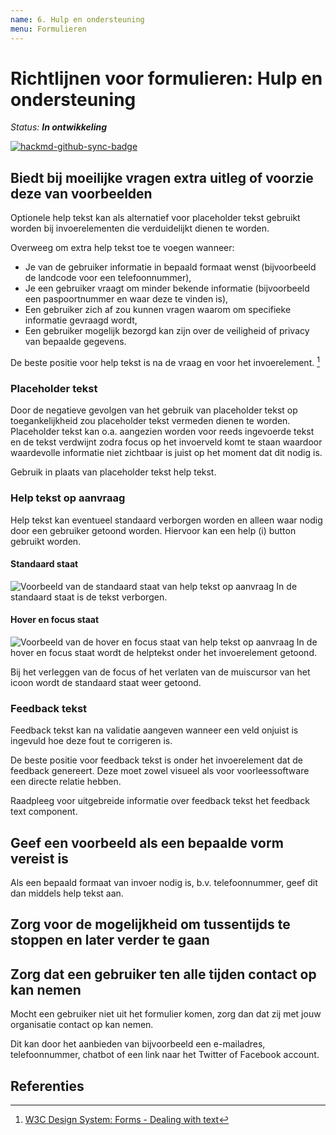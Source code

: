 ```yaml
---
name: 6. Hulp en ondersteuning
menu: Formulieren
---
```


# Richtlijnen voor formulieren: Hulp en ondersteuning

_Status: **In ontwikkeling**_

[![hackmd-github-sync-badge](https://hackmd.io/O2RDX5szRBu-Tsml6ON4MA/badge)](https://hackmd.io/O2RDX5szRBu-Tsml6ON4MA)

## Biedt bij moeilijke vragen extra uitleg of voorzie deze van voorbeelden

Optionele help tekst kan als alternatief voor placeholder tekst gebruikt worden bij invoerelementen die verduidelijkt dienen te worden.

Overweeg om extra help tekst toe te voegen wanneer:

- Je van de gebruiker informatie in bepaald formaat wenst (bijvoorbeeld de landcode voor een telefoonnummer),
- Je een gebruiker vraagt om minder bekende informatie (bijvoorbeeld een paspoortnummer en waar deze te vinden is),
- Een gebruiker zich af zou kunnen vragen waarom om specifieke informatie gevraagd wordt,
- Een gebruiker mogelijk bezorgd kan zijn over de veiligheid of privacy van bepaalde gegevens.

De beste positie voor help tekst is na de vraag en voor het invoerelement. [^helper-text-position]

### Placeholder tekst

Door de negatieve gevolgen van het gebruik van placeholder tekst op toegankelijkheid zou placeholder tekst vermeden dienen te worden. Placeholder tekst kan o.a. aangezien worden voor reeds ingevoerde tekst en de tekst verdwijnt zodra focus op het invoerveld komt te staan waardoor waardevolle informatie niet zichtbaar is juist op het moment dat dit nodig is.

Gebruik in plaats van placeholder tekst help tekst.

### Help tekst op aanvraag

Help tekst kan eventueel standaard verborgen worden en alleen waar nodig door een gebruiker getoond worden. Hiervoor kan een help (i) button gebruikt worden.

#### Standaard staat

![Voorbeeld van de standaard staat van help tekst op aanvraag](https://i.imgur.com/APvKjcc.png)
In de standaard staat is de tekst verborgen.

#### Hover en focus staat

![Voorbeeld van de hover en focus staat van help tekst op aanvraag](https://i.imgur.com/y2Ah2qK.png)
In de hover en focus staat wordt de helptekst onder het invoerelement getoond.

Bij het verleggen van de focus of het verlaten van de muiscursor van het icoon wordt de standaard staat weer getoond.

### Feedback tekst

Feedback tekst kan na validatie aangeven wanneer een veld onjuist is ingevuld hoe deze fout te corrigeren is.

De beste positie voor feedback tekst is onder het invoerelement dat de feedback genereert. Deze moet zowel visueel als voor voorleessoftware een directe relatie hebben.

Raadpleeg voor uitgebreide informatie over feedback tekst het feedback text component.

## Geef een voorbeeld als een bepaalde vorm vereist is

Als een bepaald formaat van invoer nodig is, b.v. telefoonnummer, geef dit dan middels help tekst aan.

## Zorg voor de mogelijkheid om tussentijds te stoppen en later verder te gaan

## Zorg dat een gebruiker ten alle tijden contact op kan nemen

Mocht een gebruiker niet uit het formulier komen, zorg dan dat zij met jouw organisatie contact op kan nemen.

Dit kan door het aanbieden van bijvoorbeeld een e-mailadres, telefoonnummer, chatbot of een link naar het Twitter of Facebook account.

## Referenties
[^helper-text-position]: [W3C Design System: Forms - Dealing with text](https://design-system.w3.org/styles/forms.html#dealing-with-text)
